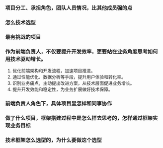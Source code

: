 ### 项目分工、承担角色，团队人员情况，比其他成员强的点

### 怎么技术选型

### 最有挑战的项目


### 作为前端负责人，不仅要提升开发效率，更要站在业务角度思考如何用技术驱动增长。
1. 优化前端架构和开发流程，加速项目推进。
2. 通过性能优化、数据分析等手段，提升用户体验和转化率。
3. 识别业务痛点，主动提出改进方案，从技术层面促进业务增长。
4. 提升开发效能和稳定性，为业务扩展做好技术保障。


### 前端负责人角色下，具体项目里怎样和同事协作

### 做了什么项目，框架搭建过程中是怎么样去思考的，怎样通过框架实现业务目标

### 技术框架怎么选型的，为什么要做这个选型